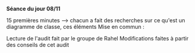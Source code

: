 **Séance du jour 08/11**

15 premières minutes --> chacun a fait des recherches sur ce qu'est un diagramme de classe, ces éléments
Mise en commun : 


Lecture de l'audit fait par le groupe de Rahel 
Modifications faites à partir des conseils de cet audit
